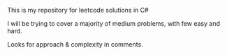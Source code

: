 This is my repository for leetcode solutions in C#

I will be trying to cover a majority of medium problems, with few easy and hard. 

Looks for approach & complexity in comments. 

